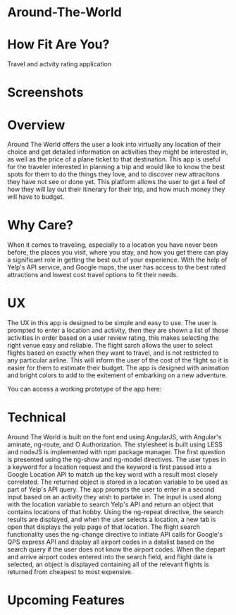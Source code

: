 # Around-The-World


<h1>How Fit Are You?</h1>

Travel and actvity rating application

<h1>Screenshots</h1>



<h1>Overview</h1>

Around The World offers the user a look into virtually any location of their choice and get detailed information on activities they might be interested in, as well as the price of a plane ticket to that destination. This app is useful for the traveler interested in planning a trip and would like to know the best spots for them to do the things they love, and to discover new attracitons they have not see or done yet. This platform allows the user to get a feel of how they will lay out their itinerary for their trip, and how much money they will have to budget. 

<h1>Why Care?</h1>

When it comes to traveling, especially to a location you have never been before, the places you visit, where you stay, and how you get there can play a significant role in getting the best out of your experience. With the help of Yelp's API service, and Google maps, the user has access to the best rated attractions and lowest cost travel options to fit their needs.

<h1>UX</h1>

The UX in this app is designed to be simple and easy to use. The user is prompted to enter a location and activity, then they are shown a list of those activities in order based on a user review rating, this makes selecting the right venue easy and reliable. The flight sarch allows the user to select flights based on exactly when they want to travel, and is not restricted to any particular airline. This will inform the user of the cost of the flight so it is easier for them to estimate their budget. The app is designed with animation and bright colors to add to the exitement of embarking on a new adventure.

You can access a working prototype of the app here:

<h1>Technical</h1>

Around The World is built on the font end using AngularJS, with Angular's aminate, ng-route, and O Authorization. The stylesheet is built using LESS and nodeJS is implemented with npm package manager. The first question is presented using the ng-show and ng-model directives. The user types in a keyword for a location request and the keyword is first passed into a Google Location API to match up the key word with a result most closely correlated. The returned object is stored in a location variable to be used as part of Yelp's API query. The app prompts the user to enter in a second input based on an activity they wish to partake in. The input is used along with the location variable to search Yelp's API and return an object that contains locations of that hobby. Using the ng-repeat directive, the search results are displayed, and when the user selects a location, a new tab is open that displays the yelp page of that location. The flight search functionality uses the ng-change directive to initiate API calls for Google's QPS express API and display all airport codes in a datalist based on the search query if the user does not know the airport codes. When the depart and arrive airport codes entered into the search field, and flight date is selected, an object is displayed containing all of the relevant flights is returned from cheapest to most expensive.   

<h1>Upcoming Features</h1>

